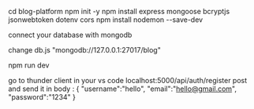 cd blog-platform
npm init -y
npm install express mongoose bcryptjs jsonwebtoken dotenv cors
npm install nodemon --save-dev

connect your database with mongodb

change db.js  "mongodb://127.0.0.1:27017/blog"  

npm run dev 

go to thunder client in your vs code localhost:5000/api/auth/register post and send   it 
in body :
{
  "username":"hello",
  "email":"hello@gmail.com",
  "password":"1234"
}


